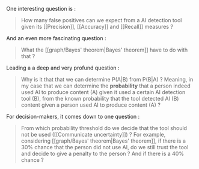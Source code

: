 One interesting question is : 

> How many false positives can we expect from a AI detection tool given its [[Precision]], [[Accuracy]] and [[Recall]] measures ? 

And an even more fascinating question : 

> What the [[graph/Bayes' theorem|Bayes' theorem]] have to do with that ? 

Leading a a deep and very profund question : 

> Why is it that that we can determine P(A|B) from P(B|A) ? Meaning, in my case that we can determine the **probability** that a person indeed used AI to produce content (A) given it used a certain AI detection tool (B), from the known probability that the tool detected AI (B) content given a person used AI to produce content (A) ? 

For decision-makers, it comes down to one question : 

> From which probability threshold do we decide that the tool should not be used ([[Communicate uncertainty]]) ? For example, considering [[graph/Bayes' theorem|Bayes' theorem]], if there is a 30% chance that the person did not use AI, do we still trust the tool and decide to give a penalty to the person ? And if there is a 40% chance ? 

